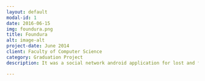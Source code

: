 ```yaml
---
layout: default
modal-id: 1
date: 2016-06-15
img: foundura.png
title: Foundura
alt: image-alt
project-date: June 2014
client: Faculty of Computer Science
category: Graduation Project
description: It was a social network android application for lost and found things like (bags, electronic devices, children )<br> <a href="https://goo.gl/ojBNpY/">Foundura APk </a>.

---
```

